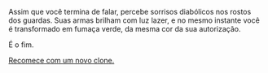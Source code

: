 Assim que você termina de falar, percebe sorrisos diabólicos nos rostos dos guardas. Suas armas brilham com luz lazer, e no mesmo instante você é transformado em fumaça verde, da mesma cor da sua autorização.

É o fim.

[Recomece com um novo clone.](1.md)
